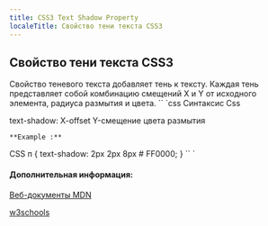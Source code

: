 ```yaml
---
title: CSS3 Text Shadow Property
localeTitle: Свойство тени текста CSS3
---
```

## Свойство тени текста CSS3

Свойство теневого текста добавляет тень к тексту. Каждая тень представляет собой комбинацию смещений X и Y от исходного элемента, радиуса размытия и цвета. \`\` \`css Синтаксис Css

text-shadow: X-offset Y-смещение цвета размытия
```
**Example :** 
```

CSS п { text-shadow: 2px 2px 8px # FF0000; } \`\` \`

#### Дополнительная информация:

[Веб-документы MDN](https://developer.mozilla.org/en-US/docs/Web/CSS/text-shadow)

[w3schools](https://www.w3schools.com/cssref/css3_pr_text-shadow.asp)